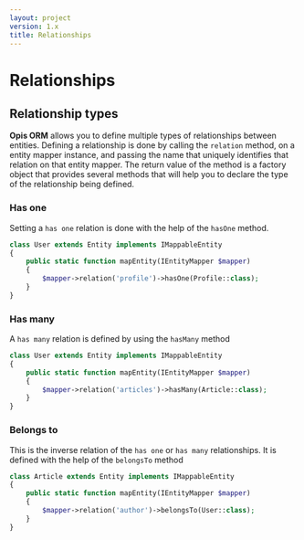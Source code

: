 ```yaml
---
layout: project
version: 1.x
title: Relationships
---
```

# Relationships

## Relationship types

**Opis ORM** allows you to define multiple types of relationships between entities.
Defining a relationship is done by calling the `relation` method, on a entity mapper instance,
and passing the name that uniquely identifies that relation on that entity mapper.
The return value of the method is a factory object that provides several methods 
that will help you to declare the type of the relationship being defined.


### Has one

Setting a `has one` relation is done with the help of the `hasOne` method.

```php
class User extends Entity implements IMappableEntity
{
    public static function mapEntity(IEntityMapper $mapper)
    {
        $mapper->relation('profile')->hasOne(Profile::class);
    }
}
```

### Has many

A `has many` relation is defined by using the `hasMany` method

```php
class User extends Entity implements IMappableEntity
{
    public static function mapEntity(IEntityMapper $mapper)
    {
        $mapper->relation('articles')->hasMany(Article::class);
    }
}
```

### Belongs to

This is the inverse relation of the `has one` or `has many` relationships. It
is defined with the help of the `belongsTo` method

```php
class Article extends Entity implements IMappableEntity
{
    public static function mapEntity(IEntityMapper $mapper)
    {
        $mapper->relation('author')->belongsTo(User::class);
    }
}
```